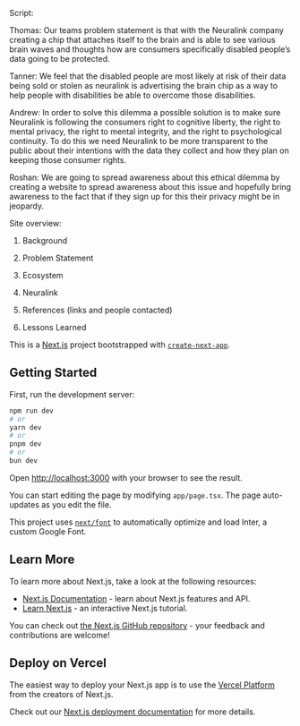 Script:

Thomas:
Our teams problem statement is that with the Neuralink company creating a chip that attaches itself to the brain and is able to see various brain waves and thoughts how are consumers specifically disabled people’s data going to be protected.

Tanner:
We feel that the disabled people are most likely at risk of their data being sold or stolen as neuralink is advertising the brain chip as a way to help people with disabilities be able to overcome those disabilities.

Andrew:
In order to solve this dilemma a possible solution is to make sure Neuralink is following the consumers right to cognitive liberty, the right to mental privacy, the right to mental integrity, and the right to psychological continuity. To do this we need Neuralink to be more transparent to the public about their intentions with the data they collect and how they plan on keeping those consumer rights.

Roshan:
We are going to spread awareness about this ethical dilemma by creating a website to spread awareness about this issue and hopefully bring awareness to the fact that if they sign up for this their privacy might be in jeopardy.





Site overview:

1. Background

2. Problem Statement

3. Ecosystem

4. Neuralink
 
5. References (links and people contacted)

6. Lessons Learned







This is a [Next.js](https://nextjs.org/) project bootstrapped with [`create-next-app`](https://github.com/vercel/next.js/tree/canary/packages/create-next-app).

## Getting Started

First, run the development server:

```bash
npm run dev
# or
yarn dev
# or
pnpm dev
# or
bun dev
```

Open [http://localhost:3000](http://localhost:3000) with your browser to see the result.

You can start editing the page by modifying `app/page.tsx`. The page auto-updates as you edit the file.

This project uses [`next/font`](https://nextjs.org/docs/basic-features/font-optimization) to automatically optimize and load Inter, a custom Google Font.

## Learn More

To learn more about Next.js, take a look at the following resources:

- [Next.js Documentation](https://nextjs.org/docs) - learn about Next.js features and API.
- [Learn Next.js](https://nextjs.org/learn) - an interactive Next.js tutorial.

You can check out [the Next.js GitHub repository](https://github.com/vercel/next.js/) - your feedback and contributions are welcome!

## Deploy on Vercel

The easiest way to deploy your Next.js app is to use the [Vercel Platform](https://vercel.com/new?utm_medium=default-template&filter=next.js&utm_source=create-next-app&utm_campaign=create-next-app-readme) from the creators of Next.js.

Check out our [Next.js deployment documentation](https://nextjs.org/docs/deployment) for more details.
